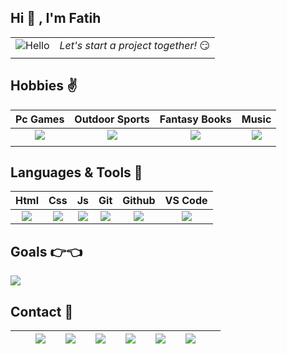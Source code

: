 ## Hi 👋 , I'm Fatih  

|||
|:-:|:-:|
|![Hello](https://media.giphy.com/media/14udF3WUwwGMaA/giphy.gif?cid=790b7611a5f3f05a4b8f9326182abcd9fab90612594aa674&rid=giphy.gif&ct=g)|*Let's start a project together!* 😏 |
||

##  Hobbies ✌️

|Pc Games|Outdoor Sports|Fantasy Books|Music|
|:-:|:-:|:-:|:-:|
|<img src="https://media.giphy.com/media/n3d5idl4qhRNf0heSL/giphy.gif">| <img src="https://media.giphy.com/media/mEOpEe6pVuzyJNy23s/giphy.gif">|  <img src="https://media.giphy.com/media/YMc3ZQrVYqtTTdTi5e/giphy.gif">|<img src="https://media.giphy.com/media/o5GwElo8nW5r1Goyoi/giphy.gif">
||

## Languages & Tools 💪
|Html|Css|Js|Git|Github|VS Code
|:-:|:-:|:-:|:-:|:-:|:-:|
| <img src="https://media.giphy.com/media/QssGEmpkyEOhBCb7e1/giphy.gif">|<img src="https://media.giphy.com/media/CEHtFH3rJ6xdhBUKIT/giphy.gif">|<img src="https://media.giphy.com/media/ln7z2eWriiQAllfVcn/giphy.gif">|<img src="https://media.giphy.com/media/kH1DBkPNyZPOk0BxrM/giphy.gif">|<img src="https://media.giphy.com/media/KzJkzjggfGN5Py6nkT/giphy.gif">|<img src="https://media.giphy.com/media/IdyAQJVN2kVPNUrojM/giphy.gif">

## Goals 👉👈
<img src="https://media2.giphy.com/media/FkD9vjZmOzuIF3DxHu/200.gif">

## Contact  🤝
|||<a href="https://falovic.com/"><img src="https://image.flaticon.com/icons/png/512/1160/1160447.png"></a>||<a href="https://www.linkedin.com/in/falovic/"><img src="https://image.flaticon.com/icons/png/512/1051/1051333.png"></a>||<a href="https://github.com/falovic"><img src="https://image.flaticon.com/icons/png/512/1051/1051326.png"></a>||<a href="mail@falovic.com"><img src="https://image.flaticon.com/icons/png/512/60/60543.png"></a>||<a href="https://twitter.com/fatihawk?t=dPSQMECM0Nz_3E1eevQBVg&s=09"><img src="https://image.flaticon.com/icons/png/512/1216/1216915.png"></a>||<a href="https://open.spotify.com/user/1jeiwffkgqohcxdxkv2z18suy?si=PBe96ysbSEOtd9utUuW9cA&utm_source=copy-link&dl_branch=1"><img src="https://image.flaticon.com/icons/png/512/733/733629.png"></a>|||
|-|-|-|-|-|-|-|-|-|-|-|-|-|-|-|
